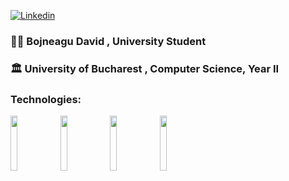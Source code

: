 [![Linkedin](https://img.shields.io/badge/-LinkedIn-blue?style=flat&logo=Linkedin&logoColor=white)](https://www.linkedin.com/in/david-bojneagu-1016b3225/)

### :technologist: Bojneagu David , University  Student 
### :classical_building: University of Bucharest , Computer Science, Year II 
### Technologies:

<p>


  
  <code><img width="15%" src="https://www.vectorlogo.zone/logos/python/python-ar21.svg"></code>
  <code><img width="15%" src="https://www.vectorlogo.zone/logos/oracle/oracle-ar21.svg"></code>
  <code><img width="15%" src="https://www.vectorlogo.zone/logos/dotnet/dotnet-ar21.svg"></code>
  <code><img width="15%" src="https://www.vectorlogo.zone/logos/getbootstrap/getbootstrap-ar21.svg"></code>
  
  
</p>





